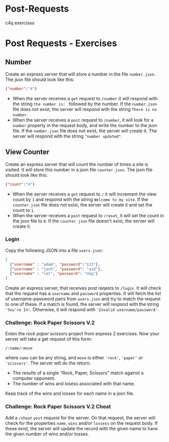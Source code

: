 # Post-Requests
c4q exercises


# Post Requests - Exercises

## Number

Create an express server that will store a number in the file `number.json`. The json file should look like this:

```json
{"number":"4"}
```

* When the server receives a `get` request to `/number` it will respond with the string `the number is: ` followed by the number. If the `number.json` file does not exist, the server will respond with the string `There is no number`.
* When the server receives a `post` request to `/number`, it will look for a `number` property in the request body, and write the number to the json file. If the `number.json` file does not exist, the server will create it. The server will respond with the string `"number updated"`.

## View Counter

Create an express server that will count the number of times a site is visited. It will store this number in a json file `counter.json`. The json file should look like this:

```json
{"count":"4"}
```

* When the server receives a `get` request to `/` it will increment the view count by `1` and respond with the string `Welcome to my site`. If the `counter.json` file does not exist, the server will create it and set the count to `1`.
* When the server receives a `post` request to `/reset`, it will set the count in the json file to `0`. If the `counter.json` file doesn't exist, the server will create it.

### Login

Copy the following JSON into a file `users.json`:

```json
[
  {"username" : "adam", "password":"123"},
  {"username" : "josh", "password": "asd"},
  {"username" : "cat", "password": "dog"}
]
```

Create an express server, that receives post reqests to `/login`. It will check that the request has a `username` and `password` properties. It will fetch the list of username-password pairs from `users.json` and try to match the request to one of these. If a match is found, the server will respond with the string `'You're In!`. Otherwise, it will respond with `'Invalid username/password'`.

### Challenge: Rock Paper Scissors V.2

Exten the _rock paper scissors_ project from express 2 exercises. Now your server will take a get request of this form:

`/:name/:move`

where `name` can be any string, and `move` is either `'rock'`, `'paper'` or `'scissors'`. The server will do the return:

* The results of a single "Rock, Paper, Scissors" match against a computer opponent.
* The number of wins and losess associated with that name.

Keep track of the wins and losses for each name in a json file.

### Challenge: Rock Paper Scissors V.2 Cheat

Add a `/cheat` `post` request for the server. On that request, the server will check for the properties `name`, `wins` and/or `lossess` on the request body. If these exist, the server will update the record with the given name to have the given number of wins and/or losses.
